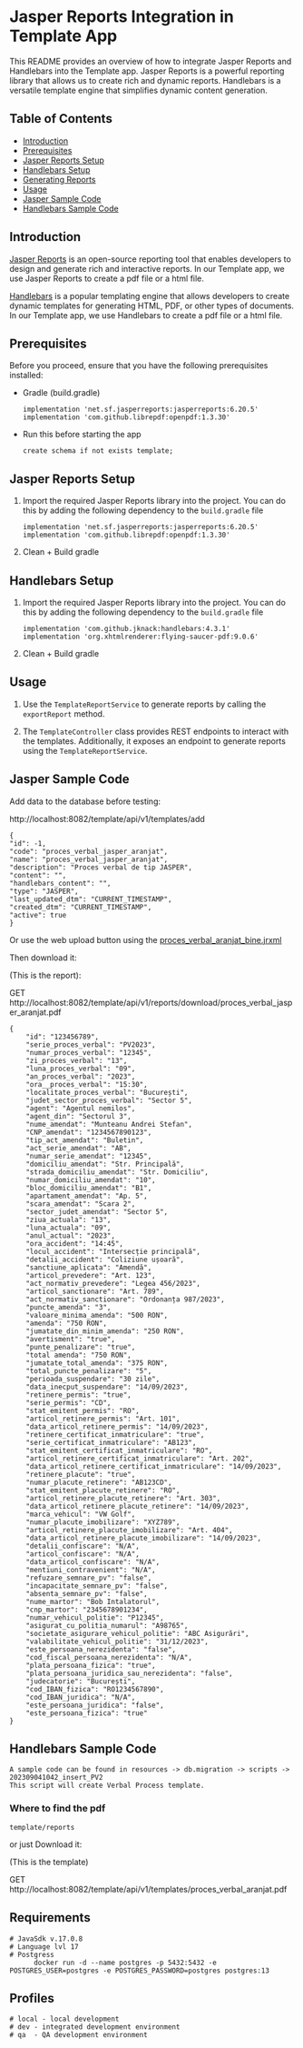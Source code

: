 # Jasper Reports Integration in Template App

This README provides an overview of how to integrate Jasper Reports and Handlebars into the Template app. Jasper Reports is a powerful 
reporting library that allows us to create rich and dynamic reports.
Handlebars is a versatile template engine that simplifies dynamic content generation.
## Table of Contents

- [Introduction](#introduction)
- [Prerequisites](#prerequisites)
- [Jasper Reports Setup](#jasper-reports-setup)
- [Handlebars Setup](#handlebars-setup)
- [Generating Reports](#generating-reports)
- [Usage](#usage)
- [Jasper Sample Code](#jasper-sample-code)
- [Handlebars Sample Code](#handlebars-sample-code)

## Introduction

[Jasper Reports](https://community.jaspersoft.com/project/jasperreports-library) is an open-source reporting tool that 
enables developers to design and generate rich and interactive reports. In our Template app, we use Jasper Reports 
to create a pdf file or a html file.

[Handlebars](https://handlebarsjs.com/) is a popular templating engine that allows developers to create dynamic templates for generating HTML, PDF, or other types of documents.
In our Template app, we use Handlebars to create a pdf file or a html file.

## Prerequisites

Before you proceed, ensure that you have the following prerequisites installed:

- Gradle (build.gradle)

      implementation 'net.sf.jasperreports:jasperreports:6.20.5'
      implementation 'com.github.librepdf:openpdf:1.3.30'

- Run this before starting the app

      create schema if not exists template;

## Jasper Reports Setup

1. Import the required Jasper Reports library into the project. You can do this by adding the following dependency to the `build.gradle` file

       implementation 'net.sf.jasperreports:jasperreports:6.20.5'
       implementation 'com.github.librepdf:openpdf:1.3.30'

2. Clean + Build gradle

## Handlebars Setup

1. Import the required Jasper Reports library into the project. You can do this by adding the following dependency to the `build.gradle` file

       implementation 'com.github.jknack:handlebars:4.3.1'
       implementation 'org.xhtmlrenderer:flying-saucer-pdf:9.0.6'

2. Clean + Build gradle

## Usage

1. Use the `TemplateReportService` to generate reports by calling the `exportReport` method.


2. The `TemplateController` class provides REST endpoints to interact with the templates. Additionally, it exposes an endpoint to generate reports using the `TemplateReportService`.


## Jasper Sample Code

Add data to the database before testing:

http://localhost:8082/template/api/v1/templates/add

    {
    "id": -1,
    "code": "proces_verbal_jasper_aranjat",
    "name": "proces_verbal_jasper_aranjat",
    "description": "Proces verbal de tip JASPER",
    "content": "",
    "handlebars_content": "",
    "type": "JASPER",
    "last_updated_dtm": "CURRENT_TIMESTAMP",
    "created_dtm": "CURRENT_TIMESTAMP",
    "active": true
    }

Or use the web upload button using the [proces_verbal_aranjat_bine.jrxml](..%2Ftemplates%2Fmodele%2Fproces_verbal_aranjat_bine.jrxml)

Then download it:

(This is the report):

GET http://localhost:8082/template/api/v1/reports/download/proces_verbal_jasper_aranjat.pdf

    {
        "id": "123456789",
        "serie_proces_verbal": "PV2023",
        "numar_proces_verbal": "12345",
        "zi_proces_verbal": "13",
        "luna_proces_verbal": "09",
        "an_proces_verbal": "2023",
        "ora__proces_verbal": "15:30",
        "localitate_proces_verbal": "București",
        "judet_sector_proces_verbal": "Sector 5",
        "agent": "Agentul nemilos",
        "agent_din": "Sectorul 3",
        "nume_amendat": "Munteanu Andrei Stefan",
        "CNP_amendat": "1234567890123",
        "tip_act_amendat": "Buletin",
        "act_serie_amendat": "AB",
        "numar_serie_amendat": "12345",
        "domiciliu_amendat": "Str. Principală",
        "strada_domiciliu_amendat": "Str. Domiciliu",
        "numar_domiciliu_amendat": "10",
        "bloc_domiciliu_amendat": "B1",
        "apartament_amendat": "Ap. 5",
        "scara_amendat": "Scara 2",
        "sector_judet_amendat": "Sector 5",
        "ziua_actuala": "13",
        "luna_actuala": "09",
        "anul_actual": "2023",
        "ora_accident": "14:45",
        "locul_accident": "Intersecție principală",
        "detalii_accident": "Coliziune ușoară",
        "sanctiune_aplicata": "Amendă",
        "articol_prevedere": "Art. 123",
        "act_normativ_prevedere": "Legea 456/2023",
        "articol_sanctionare": "Art. 789",
        "act_normativ_sanctionare": "Ordonanța 987/2023",
        "puncte_amenda": "3",
        "valoare_minima_amenda": "500 RON",
        "amenda": "750 RON",
        "jumatate_din_minim_amenda": "250 RON",
        "avertisment": "true",
        "punte_penalizare": "true",
        "total amenda": "750 RON",
        "jumatate_total_amenda": "375 RON",
        "total_puncte_penalizare": "5",
        "perioada_suspendare": "30 zile",
        "data_inecput_suspendare": "14/09/2023",
        "retinere_permis": "true",
        "serie_permis": "CD",
        "stat_emitent_permis": "RO",
        "articol_retinere_permis": "Art. 101",
        "data_articol_retinere_permis": "14/09/2023",
        "retinere_certificat_inmatriculare": "true",
        "serie_certificat_inmatriculare": "AB123",
        "stat_emitent_certificat_inmatriculare": "RO",
        "articol_retinere_certificat_inmatriculare": "Art. 202",
        "data_articol_retinere_certificat_inmatriculare": "14/09/2023",
        "retinere_placute": "true",
        "numar_placute_retinere": "AB123CD",
        "stat_emitent_placute_retinere": "RO",
        "articol_retinere_placute_retinere": "Art. 303",
        "data_articol_retinere_placute_retinere": "14/09/2023",
        "marca_vehicul": "VW Golf",
        "numar_placute_imobilizare": "XYZ789",
        "articol_retinere_placute_imobilizare": "Art. 404",
        "data_articol_retinere_placute_imobilizare": "14/09/2023",
        "detalii_confiscare": "N/A",
        "articol_confiscare": "N/A",
        "data_articol_confiscare": "N/A",
        "mentiuni_contravenient": "N/A",
        "refuzare_semnare_pv": "false",
        "incapacitate_semnare_pv": "false",
        "absenta_semnare_pv": "false",
        "nume_martor": "Bob Intalatorul",
        "cnp_martor": "2345678901234",
        "numar_vehicul_politie": "P12345",
        "asigurat_cu_politia_numarul": "A98765",
        "societate_asigurare_vehicul_politie": "ABC Asigurări",
        "valabilitate_vehicul_politie": "31/12/2023",
        "este_persoana_nerezidenta": "false",
        "cod_fiscal_persoana_nerezidenta": "N/A",
        "plata_persoana_fizica": "true",
        "plata_persoana_juridica_sau_nerezidenta": "false",
        "judecatorie": "București",
        "cod_IBAN_fizica": "RO1234567890",
        "cod_IBAN_juridica": "N/A",
        "este_persoana_juridica": "false",
        "este_persoana_fizica": "true"
    }

## Handlebars Sample Code

    A sample code can be found in resources -> db.migration -> scripts -> 202309041042_insert_PV2
    This script will create Verbal Process template.

### Where to find the pdf

    template/reports

or just Download it:

(This is the template)

GET http://localhost:8082/template/api/v1/templates/proces_verbal_aranjat.pdf

## Requirements
    # JavaSdk v.17.0.8
    # Language lvl 17
    # Postgress
          docker run -d --name postgres -p 5432:5432 -e POSTGRES_USER=postgres -e POSTGRES_PASSWORD=postgres postgres:13


## Profiles
    # local - local development
    # dev - integrated development environment
    # qa  - QA development environment
